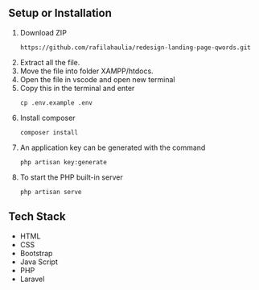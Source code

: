 ## Setup or Installation
1. Download ZIP
   ```
   https://github.com/rafilahaulia/redesign-landing-page-qwords.git
   ```
2. Extract all the file.
3. Move the file into folder XAMPP/htdocs.
4. Open the file in vscode and open new terminal
5. Copy this in the terminal and enter
   ```
   cp .env.example .env
   ```
6. Install composer
   ```
   composer install
   ```
7. An application key can be generated with the command
   ```
   php artisan key:generate
   ```
8. To start the PHP built-in server
   ```
   php artisan serve
   ```

## Tech Stack
- HTML
- CSS
- Bootstrap
- Java Script
- PHP
- Laravel
